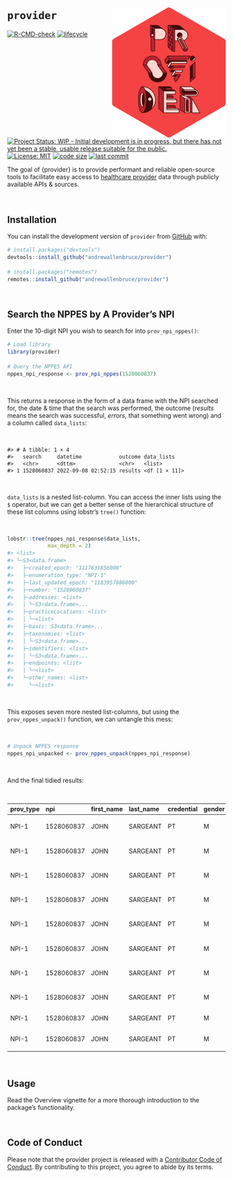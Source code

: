
<!-- README.md is generated from README.Rmd. Please edit that file -->

# `provider` <img src="man/figures/logo.svg" align="right" height="300" />

<!-- badges: start -->

[![R-CMD-check](https://github.com/andrewallenbruce/provider/actions/workflows/R-CMD-check.yaml/badge.svg)](https://github.com/andrewallenbruce/provider/actions/workflows/R-CMD-check.yaml)
[![lifecycle](https://img.shields.io/badge/lifecycle-experimental-orange.svg)](https://lifecycle.r-lib.org/articles/stages.html#experimental)
[![Project Status: WIP - Initial development is in progress, but there
has not yet been a stable, usable release suitable for the
public.](https://www.repostatus.org/badges/latest/wip.svg)](https://www.repostatus.org/#wip)
[![License:
MIT](https://img.shields.io/badge/license-MIT-blue.svg)](https://choosealicense.com/licenses/mit/)
[![code
size](https://img.shields.io/github/languages/code-size/andrewallenbruce/provider.svg)](https://github.com/andrewallenbruce/provider)
[![last
commit](https://img.shields.io/github/last-commit/andrewallenbruce/provider.svg)](https://github.com/andrewallenbruce/provider/commits/main)
<!-- badges: end -->

The goal of {provider} is to provide performant and reliable open-source
tools to facilitate easy access to [healthcare
provider](https://en.wikipedia.org/wiki/Health_care_provider) data
through publicly available APIs & sources.

<br>

## Installation

You can install the development version of `provider` from
[GitHub](https://github.com/) with:

``` r
# install.packages("devtools")
devtools::install_github("andrewallenbruce/provider")

# install.packages("remotes")
remotes::install_github("andrewallenbruce/provider")
```

<br>

## Search the NPPES by A Provider’s NPI

Enter the 10-digit NPI you wish to search for into `prov_npi_nppes()`:

``` r
# Load library
library(provider)

# Query the NPPES API
nppes_npi_response <- prov_npi_nppes(1528060837)
```

<br>

This returns a response in the form of a data frame with the NPI
searched for, the date & time that the search was performed, the outcome
(*results* means the search was successful, *errors*, that something
went wrong) and a column called `data_lists`:

<br>

    #> # A tibble: 1 × 4
    #>   search     datetime            outcome data_lists   
    #>   <chr>      <dttm>              <chr>   <list>       
    #> 1 1528060837 2022-09-08 02:52:15 results <df [1 × 11]>

<br>

`data_lists` is a nested list-column. You can access the inner lists
using the `$` operator, but we can get a better sense of the
hierarchical structure of these list columns using lobstr’s `tree()`
function:

<br>

``` r
lobstr::tree(nppes_npi_response$data_lists, 
             max_depth = 2)
#> <list>
#> └─S3<data.frame>
#>   ├─created_epoch: "1117631856000"
#>   ├─enumeration_type: "NPI-1"
#>   ├─last_updated_epoch: "1183957886000"
#>   ├─number: "1528060837"
#>   ├─addresses: <list>
#>   │ └─S3<data.frame>...
#>   ├─practiceLocations: <list>
#>   │ └─<list>
#>   ├─basic: S3<data.frame>...
#>   ├─taxonomies: <list>
#>   │ └─S3<data.frame>...
#>   ├─identifiers: <list>
#>   │ └─S3<data.frame>...
#>   ├─endpoints: <list>
#>   │ └─<list>
#>   └─other_names: <list>
#>     └─<list>
```

<br>

This exposes seven more nested list-columns, but using the
`prov_nppes_unpack()` function, we can untangle this mess:

<br>

``` r
# Unpack NPPES response
nppes_npi_unpacked <- prov_nppes_unpack(nppes_npi_response)
```

<br>

And the final tidied results:

<br>

| prov_type | npi        | first_name | last_name | credential | gender | taxon_code | taxon_taxonomy_group | taxon_desc         | taxon_license | ident_desc                   | ident_issuer           | identifier |
|:----------|:-----------|:-----------|:----------|:-----------|:-------|:-----------|:---------------------|:-------------------|:--------------|:-----------------------------|:-----------------------|:-----------|
| NPI-1     | 1528060837 | JOHN       | SARGEANT  | PT         | M      | 225100000X |                      | Physical Therapist | 14262         | Other (non-Medicare)         | Aetna HMO              | 0129008    |
| NPI-1     | 1528060837 | JOHN       | SARGEANT  | PT         | M      | 225100000X |                      | Physical Therapist | 14262         | Other (non-Medicare)         | DOL/OWCP               | 146574500  |
| NPI-1     | 1528060837 | JOHN       | SARGEANT  | PT         | M      | 225100000X |                      | Physical Therapist | 14262         | Other (non-Medicare)         | United Healthcare      | 230033     |
| NPI-1     | 1528060837 | JOHN       | SARGEANT  | PT         | M      | 225100000X |                      | Physical Therapist | 14262         | Other (non-Medicare)         | MDIPA/Alliance/MLH/OC  | 38311      |
| NPI-1     | 1528060837 | JOHN       | SARGEANT  | PT         | M      | 225100000X |                      | Physical Therapist | 14262         | Other (non-Medicare)         | Cigna                  | 4074069    |
| NPI-1     | 1528060837 | JOHN       | SARGEANT  | PT         | M      | 225100000X |                      | Physical Therapist | 14262         | Other (non-Medicare)         | Aetna PPO              | 4296824    |
| NPI-1     | 1528060837 | JOHN       | SARGEANT  | PT         | M      | 225100000X |                      | Physical Therapist | 14262         | MEDICARE ID-Type Unspecified | MCR Provider#          | 575182E20  |
| NPI-1     | 1528060837 | JOHN       | SARGEANT  | PT         | M      | 225100000X |                      | Physical Therapist | 14262         | Other (non-Medicare)         | MCR Railroad retiremnt | 650003825  |
| NPI-1     | 1528060837 | JOHN       | SARGEANT  | PT         | M      | 225100000X |                      | Physical Therapist | 14262         | MEDICARE UPIN                | NA                     | R23823     |
| NPI-1     | 1528060837 | JOHN       | SARGEANT  | PT         | M      | 225100000X |                      | Physical Therapist | 14262         | Other (non-Medicare)         | BC/BS Non Provider#    | k366       |

<br>

## Usage

Read the Overview vignette for a more thorough introduction to the
package’s functionality.

<br>

## Code of Conduct

Please note that the provider project is released with a [Contributor
Code of
Conduct](https://andrewallenbruce.github.io/provider/CODE_OF_CONDUCT.html).
By contributing to this project, you agree to abide by its terms.
